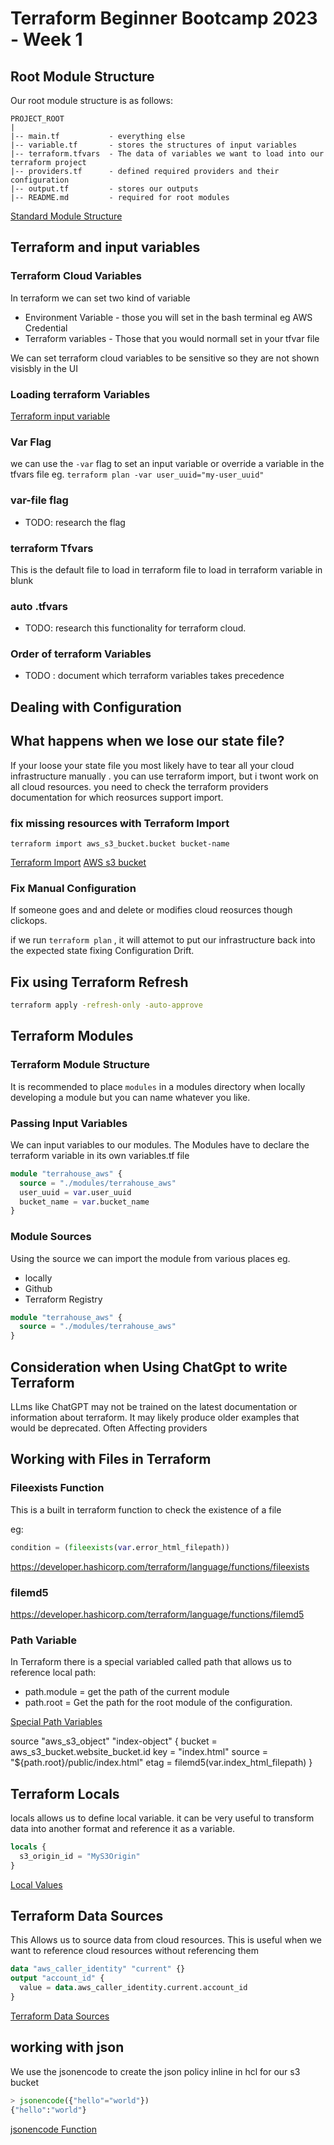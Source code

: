 # Terraform Beginner Bootcamp 2023 - Week 1

## Root Module Structure 

Our root module structure is as follows:


```
PROJECT_ROOT
|
|-- main.tf           - everything else
|-- variable.tf       - stores the structures of input variables
|-- terraform.tfvars  - The data of variables we want to load into our terraform project
|-- providers.tf      - defined required providers and their configuration
|-- output.tf         - stores our outputs
|-- README.md         - required for root modules
```

[Standard Module Structure](https://developer.hashicorp.com/terraform/language/modules/develop/structure)

## Terraform and input variables 
### Terraform Cloud Variables

In terraform we can set two kind of variable
- Environment Variable - those you will set in the bash terminal eg AWS Credential
- Terraform variables - Those that you would normall set in your tfvar file

We can set terraform cloud variables to be sensitive so they are not shown visisbly in the UI

### Loading terraform Variables

[Terraform input variable](https://developer.hashicorp.com/terraform/language/values/variables)

### Var Flag
we can use the `-var` flag to set an input variable or override a variable in the tfvars file eg. `terraform plan -var user_uuid="my-user_uuid"`

### var-file flag

- TODO: research the flag 

### terraform Tfvars

This is the default file to load in terraform file to load in terraform variable in blunk

### auto .tfvars
- TODO: research this functionality for terraform cloud.

### Order of terraform Variables
- TODO : document which terraform variables takes precedence

## Dealing with Configuration 

## What happens when we lose our state file?

If your loose your state file you most likely have to tear all your cloud infrastructure manually .
you can use terraform import, but i twont work on all cloud resources. you need to check the terraform providers documentation for which reosurces support import.


### fix missing resources with Terraform Import
`terraform import aws_s3_bucket.bucket bucket-name`

[Terraform Import](https://developer.hashicorp.com/terraform/cli/commands/import)
[AWS s3 bucket ](https://registry.terraform.io/providers/hashicorp/aws/latest/docs/resources/s3_bucket)

### Fix Manual Configuration 


If someone goes and and delete or modifies cloud reosurces though clickops.

if we run `terraform plan` , it will attemot to put our infrastructure back into the expected state fixing Configuration Drift.

## Fix using Terraform Refresh
```sh
terraform apply -refresh-only -auto-approve
```




## Terraform Modules

### Terraform Module Structure 
It is recommended to place `modules` in a modules directory when locally developing a module but you can name whatever you like.



### Passing Input Variables

We can input variables to our modules.
The Modules have to declare the terraform variable in its own variables.tf file

```tf
module "terrahouse_aws" {
  source = "./modules/terrahouse_aws"
  user_uuid = var.user_uuid
  bucket_name = var.bucket_name
}
```


### Module Sources 

Using the source we can import the module from various places eg.
- locally
- Github
- Terraform Registry


```tf
module "terrahouse_aws" {
  source = "./modules/terrahouse_aws"
}
```

## Consideration when Using ChatGpt to write Terraform

LLms like ChatGPT may not be trained on the latest documentation or information about terraform.
It may likely produce older examples that would be deprecated. Often Affecting providers

## Working with Files in Terraform

### Fileexists Function

This is a built in terraform function to check the existence of a file

eg:
```tf
condition = (fileexists(var.error_html_filepath))

```
https://developer.hashicorp.com/terraform/language/functions/fileexists

### filemd5

https://developer.hashicorp.com/terraform/language/functions/filemd5

### Path Variable

In Terraform there is a special variabled called path that allows us to reference local path:

- path.module = get the path of the current module
- path.root = Get the path for the root module of the configuration.

[Special Path Variables](https://developer.hashicorp.com/terraform/language/expressions/references#filesystem-and-workspace-info)

source "aws_s3_object" "index-object" {
  bucket = aws_s3_bucket.website_bucket.id
  key    = "index.html"
  source = "${path.root}/public/index.html"
  etag = filemd5(var.index_html_filepath)
}

## Terraform Locals
locals allows us to define local variable. 
it can be very useful to transform data into another format and reference it as a variable.
```tf
locals {
  s3_origin_id = "MyS3Origin"
}

```

[Local Values](https://developer.hashicorp.com/terraform/language/values/locals)



## Terraform Data Sources
This Allows us to source data from cloud resources.
This is useful when we want to reference cloud resources without referencing them

```tf
data "aws_caller_identity" "current" {}
output "account_id" {
  value = data.aws_caller_identity.current.account_id
}
```


[Terraform Data Sources](https://developer.hashicorp.com/terraform/language/data-sources)

## working with json

We use the jsonencode to create the json policy inline in hcl for our s3 bucket

```tf
> jsonencode({"hello"="world"})
{"hello":"world"}

```
[jsonencode Function](https://developer.hashicorp.com/terraform/language/functions/jsonencode)